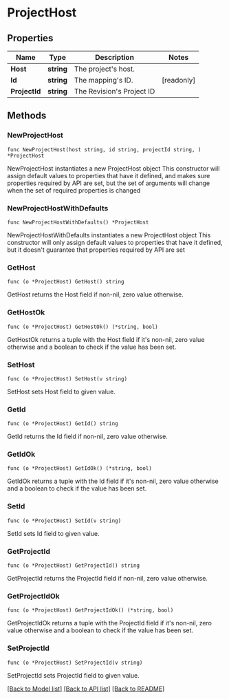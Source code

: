 # ProjectHost

## Properties

Name | Type | Description | Notes
------------ | ------------- | ------------- | -------------
**Host** | **string** | The project&#39;s host. | 
**Id** | **string** | The mapping&#39;s ID. | [readonly] 
**ProjectId** | **string** | The Revision&#39;s Project ID | 

## Methods

### NewProjectHost

`func NewProjectHost(host string, id string, projectId string, ) *ProjectHost`

NewProjectHost instantiates a new ProjectHost object
This constructor will assign default values to properties that have it defined,
and makes sure properties required by API are set, but the set of arguments
will change when the set of required properties is changed

### NewProjectHostWithDefaults

`func NewProjectHostWithDefaults() *ProjectHost`

NewProjectHostWithDefaults instantiates a new ProjectHost object
This constructor will only assign default values to properties that have it defined,
but it doesn't guarantee that properties required by API are set

### GetHost

`func (o *ProjectHost) GetHost() string`

GetHost returns the Host field if non-nil, zero value otherwise.

### GetHostOk

`func (o *ProjectHost) GetHostOk() (*string, bool)`

GetHostOk returns a tuple with the Host field if it's non-nil, zero value otherwise
and a boolean to check if the value has been set.

### SetHost

`func (o *ProjectHost) SetHost(v string)`

SetHost sets Host field to given value.


### GetId

`func (o *ProjectHost) GetId() string`

GetId returns the Id field if non-nil, zero value otherwise.

### GetIdOk

`func (o *ProjectHost) GetIdOk() (*string, bool)`

GetIdOk returns a tuple with the Id field if it's non-nil, zero value otherwise
and a boolean to check if the value has been set.

### SetId

`func (o *ProjectHost) SetId(v string)`

SetId sets Id field to given value.


### GetProjectId

`func (o *ProjectHost) GetProjectId() string`

GetProjectId returns the ProjectId field if non-nil, zero value otherwise.

### GetProjectIdOk

`func (o *ProjectHost) GetProjectIdOk() (*string, bool)`

GetProjectIdOk returns a tuple with the ProjectId field if it's non-nil, zero value otherwise
and a boolean to check if the value has been set.

### SetProjectId

`func (o *ProjectHost) SetProjectId(v string)`

SetProjectId sets ProjectId field to given value.



[[Back to Model list]](../README.md#documentation-for-models) [[Back to API list]](../README.md#documentation-for-api-endpoints) [[Back to README]](../README.md)


